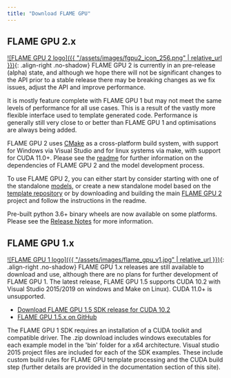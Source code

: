 ```yaml
---
title: "Download FLAME GPU"
---
```


## FLAME GPU 2.x

[![FLAME GPU 2 logo]({{ "/assets/images/fgpu2_icon_256.png" | relative_url }})](https://github.com/FLAMEGPU/FLAMEGPU2){: .align-right .no-shadow}
FLAME GPU 2 is currently in an pre-release (alpha) state, and although we hope there will not be significant changes to the API prior to a stable release there may be breaking changes as we fix issues, adjust the API and improve performance.

It is mostly feature complete with FLAME GPU 1 but may not meet the same levels of performance for all use cases.
This is a result of the vastly more flexible interface used to template generated code.
Performance is generally still very close to or better than FLAME GPU 1 and optimisations are always being added.

FLAME GPU 2 uses [CMake](https://cmake.org) as a cross-platform build system, with support for Windows via Visual Studio and for linux systems via make, with support for CUDA 11.0+.
Please see the [readme](https://github.com/FLAMEGPU/FLAMEGPU2) for further information on the dependencies of FLAME GPU 2 and the model development process.

To use FLAME GPU 2, you can either start by consider starting with one of the standalone [models](../models), or create a new standalone model based on the [template repository](https://github.com/FLAMEGPU/FLAMEGPU2-example-template) or by downloading and building the main [FLAME GPU 2](https://github.com/FLAMEGPU/FLAMEGPU2) project and follow the instructions in the readme.

Pre-built python 3.6+ binary wheels are now available on some platforms. Please see the [Release Notes](https://github.com/FLAMEGPU/FLAMEGPU2/releases/latest) for more information.

## FLAME GPU 1.x

[![FLAME GPU 1 logo]({{ "/assets/images/flame_gpu_v1.jpg" | relative_url }})](https://github.com/FLAMEGPU/FLAMEGPU){: .align-right .no-shadow} 
FLAME GPU 1.x releases are still available to download and use, although there are no plans for further development of FLAME GPU 1.
The latest release, FLAME GPU 1.5 supports CUDA 10.2 with Visual Studio 2015/2019 on windows and Make on Linux). 
CUDA 11.0+ is unsupported.

* [Download FLAME GPU 1.5 SDK release for CUDA 10.2](https://github.com/FLAMEGPU/FLAMEGPU/releases/download/v1.5.0/FLAME-GPU-SDK.zip)
* [FLAME GPU 1.5.x on GitHub](https://github.com/FLAMEGPU/FLAMEGPU)

The FLAME GPU 1 SDK requires an installation of a CUDA toolkit and compatible driver. 
The .zip download includes windows executables for each example model in the 'bin' folder for a x64 architecture.
Visual studio 2015 project files are included for each of the SDK examples. 
These include custom build rules for FLAME GPU template processing and the CUDA build step (further details are provided in the documentation section of this site).